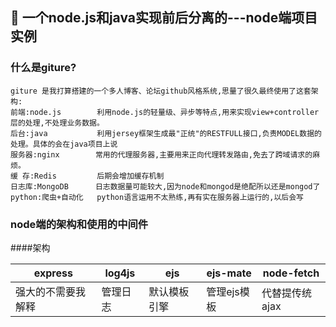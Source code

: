 
## 🍃 一个node.js和java实现前后分离的---node端项目实例
### 什么是giture?

```
giture 是我打算搭建的一个多人博客、论坛github风格系统,思量了很久最终使用了这套架构:
前端:node.js        利用node.js的轻量级、异步等特点,用来实现view+controller层的处理,不处理业务数据。
后台:java           利用jersey框架生成最"正统"的RESTFULL接口,负责MODEL数据的处理。具体的会在java项目上说
服务器:nginx        常用的代理服务器,主要用来正向代理转发路由,免去了跨域请求的麻烦。
缓 存:Redis         后期会增加缓存机制
日志库:MongoDB      日志数据量可能较大,因为node和mongod是绝配所以还是mongod了
python:爬虫+自动化   python语言运用不太熟练,再有实在服务器上运行的,以后会写
```

### node端的架构和使用的中间件
####架构



express         | log4js | ejs       | ejs-mate | node-fetch
----------------|--------|-----------|----------|-------------
强大的不需要我解释 | 管理日志| 默认模板引擎| 管理ejs模板| 代替提传统ajax







